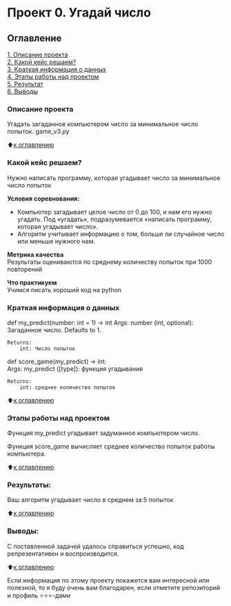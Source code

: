 # Проект 0. Угадай число

## Оглавление  
[1. Описание проекта](.README.md#Описание-проекта)  
[2. Какой кейс решаем?](.README.md#Какой-кейс-решаем)  
[3. Краткая информация о данных](.README.md#Краткая-информация-о-данных)  
[4. Этапы работы над проектом](.README.md#Этапы-работы-над-проектом)  
[5. Результат](.README.md#Результат)    
[6. Выводы](.README.md#Выводы) 

### Описание проекта    
Угадать загаданное компьютером число за минимальное число попыток.
game_v3.py

:arrow_up:[к оглавлению](_)


### Какой кейс решаем?    
Нужно написать программу, которая угадывает число за минимальное число попыток

**Условия соревнования:**  
- Компьютер загадывает целое число от 0 до 100, и нам его нужно угадать. Под «угадать», подразумевается «написать программу, которая угадывает число».
- Алгоритм учитывает информацию о том, больше ли случайное число или меньше нужного нам.

**Метрика качества**     
Результаты оцениваются по среднему количеству попыток при 1000 повторений

**Что практикуем**     
Учимся писать хороший код на python


### Краткая информация о данных
 def my_predict(number: int = 1) -> int
     Args:
        number (int, optional): Загаданное число. Defaults to 1.

    Returns:
        int: Число попыток

 def score_game(my_predict) -> int:   
    Args:
        my_predict ([type]): функция угадывания

    Returns:
        int: среднее количество попыток

  
:arrow_up:[к оглавлению](.README.md#Оглавление)


### Этапы работы над проектом  
Функция my_predict угадывает задуманное компьютером число.

Функция score_game вычисляет среднее количество попыток работы компьютера.

:arrow_up:[к оглавлению](.README.md#Оглавление)


### Результаты:  
Ваш алгоритм угадывает число в среднем за:5 попыток

:arrow_up:[к оглавлению](.README.md#Оглавление)


### Выводы:  
С поставленной задачей удалось справиться успешно, код репрезентативен и воспроизводится.

:arrow_up:[к оглавлению](.README.md#Оглавление)


Если информация по этому проекту покажется вам интересной или полезной, то я буду очень вам благодарен, если отметите репозиторий и профиль ⭐️⭐️⭐️-дами